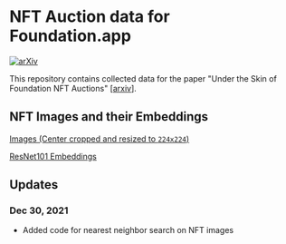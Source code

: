 # NFT Auction data for Foundation.app

[![arXiv](https://img.shields.io/badge/arXiv-2109.12321-b31b1b.svg?style=flat)](https://arxiv.org/abs/2109.12321)


This repository contains collected data for the paper "Under the Skin of Foundation NFT Auctions" [[arxiv](https://arxiv.org/abs/2109.12321)].


## NFT Images and their Embeddings

[Images (Center cropped and resized to `224x224`)](https://drive.google.com/file/d/1uo1mXRRkXcrY1u1bkWj_aEsoW6M3L_7o/view?usp=sharing)

[ResNet101 Embeddings](https://drive.google.com/file/d/1teQni4MUIFxlmxnJQJGb2PmGf2GmQIZi/view?usp=sharing)

## Updates
### Dec 30, 2021
* Added code for nearest neighbor search on NFT images
